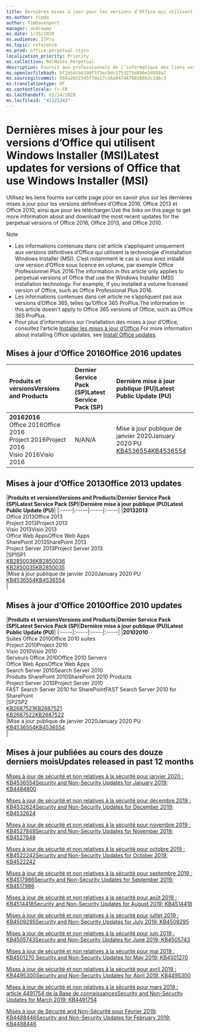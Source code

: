 ```yaml
---
title: Dernières mises à jour pour les versions d’Office qui utilisent Windows Installer (MSI)
ms.author: timda
author: TimDavenport
manager: andrewmo
ms.date: 1/15/2020
ms.audience: ITPro
ms.topic: reference
ms.prod: office-perpetual-itpro
localization_priority: Priority
ms.collection: RelNotes_Perpetual
description: Fournit aux professionnels de l’informatique des liens vers les dernières informations sur les mises à jour pour les versions définitives d’Office 2016, Office 2013 et Office 2010
ms.openlocfilehash: bf2b5dcb6399f5f3ec9dc5753275d490e2d958a7
ms.sourcegitcommit: 950a2b52345f7de17c16a94746760166b2c2d6c3
ms.translationtype: HT
ms.contentlocale: fr-FR
ms.lasthandoff: 01/14/2020
ms.locfileid: "41122243"
---
```

# <a name="latest-updates-for-versions-of-office-that-use-windows-installer-msi"></a><span data-ttu-id="3f67b-103">Dernières mises à jour pour les versions d’Office qui utilisent Windows Installer (MSI)</span><span class="sxs-lookup"><span data-stu-id="3f67b-103">Latest updates for versions of Office that use Windows Installer (MSI)</span></span>

<span data-ttu-id="3f67b-104">Utilisez les liens fournis sur cette page pour en savoir plus sur les dernières mises à jour pour les versions définitives d’Office 2016, Office 2013 et Office 2010, ainsi que pour les télécharger.</span><span class="sxs-lookup"><span data-stu-id="3f67b-104">Use the links on this page to get more information about and download the most recent updates for the perpetual versions of Office 2016, Office 2013, and Office 2010.</span></span>
  
 
> [!NOTE]
> - <span data-ttu-id="3f67b-p101">Les informations contenues dans cet article s’appliquent uniquement aux versions définitives d’Office qui utilisent la technologie d’installation Windows Installer (MSI). C’est notamment le cas si vous avez installé une version d’Office sous licence en volume, par exemple Office Professionnel Plus 2016.</span><span class="sxs-lookup"><span data-stu-id="3f67b-p101">The information in this article only applies to perpetual versions of Office that use the Windows Installer (MSI) installation technology. For example, if you installed a volume licensed version of Office, such as Office Professional Plus 2016.</span></span>
> - <span data-ttu-id="3f67b-107">Les informations contenues dans cet article ne s’appliquent pas aux versions d’Office 365, telles qu’Office 365 ProPlus.</span><span class="sxs-lookup"><span data-stu-id="3f67b-107">The information in this article doesn't apply to Office 365 versions of Office, such as Office 365 ProPlus.</span></span>
> - <span data-ttu-id="3f67b-108">Pour plus d’informations sur l’installation des mises à jour d’Office, consultez l’article [Installer les mises à jour d’Office](https://support.office.com/article/2ab296f3-7f03-43a2-8e50-46de917611c5).</span><span class="sxs-lookup"><span data-stu-id="3f67b-108">For more information about installing Office updates, see [Install Office updates](https://support.office.com/article/2ab296f3-7f03-43a2-8e50-46de917611c5).</span></span> 


## <a name="office-2016-updates"></a><span data-ttu-id="3f67b-109">Mises à jour d’Office 2016</span><span class="sxs-lookup"><span data-stu-id="3f67b-109">Office 2016 updates</span></span>

|<span data-ttu-id="3f67b-110">**Produits et versions**</span><span class="sxs-lookup"><span data-stu-id="3f67b-110">**Versions and Products**</span></span>|<span data-ttu-id="3f67b-111">**Dernier Service Pack (SP)**</span><span class="sxs-lookup"><span data-stu-id="3f67b-111">**Latest Service Pack (SP)**</span></span>|<span data-ttu-id="3f67b-112">**Dernière mise à jour publique (PU)**</span><span class="sxs-lookup"><span data-stu-id="3f67b-112">**Latest Public Update (PU)**</span></span>|
|:-----|:-----|:-----|
|<span data-ttu-id="3f67b-113">**2016**</span><span class="sxs-lookup"><span data-stu-id="3f67b-113">**2016**</span></span> <br/> <span data-ttu-id="3f67b-114">Office 2016</span><span class="sxs-lookup"><span data-stu-id="3f67b-114">Office 2016</span></span>  <br/> <span data-ttu-id="3f67b-115">Project 2016</span><span class="sxs-lookup"><span data-stu-id="3f67b-115">Project 2016</span></span>  <br/> <span data-ttu-id="3f67b-116">Visio 2016</span><span class="sxs-lookup"><span data-stu-id="3f67b-116">Visio 2016</span></span>  <br/> |<span data-ttu-id="3f67b-117">N/A</span><span class="sxs-lookup"><span data-stu-id="3f67b-117">N/A</span></span>  <br/> |<span data-ttu-id="3f67b-118">Mise à jour publique de janvier 2020</span><span class="sxs-lookup"><span data-stu-id="3f67b-118">January 2020 PU</span></span>  <br/> [<span data-ttu-id="3f67b-119">KB4536554</span><span class="sxs-lookup"><span data-stu-id="3f67b-119">KB4536554</span></span>](https://support.microsoft.com/help/4536554) <br/> |
   
## <a name="office-2013-updates"></a><span data-ttu-id="3f67b-120">Mises à jour d’Office 2013</span><span class="sxs-lookup"><span data-stu-id="3f67b-120">Office 2013 updates</span></span>

|<span data-ttu-id="3f67b-121">**Produits et versions**</span><span class="sxs-lookup"><span data-stu-id="3f67b-121">**Versions and Products**</span></span>|<span data-ttu-id="3f67b-122">**Dernier Service Pack (SP)**</span><span class="sxs-lookup"><span data-stu-id="3f67b-122">**Latest Service Pack (SP)**</span></span>|<span data-ttu-id="3f67b-123">**Dernière mise à jour publique (PU)**</span><span class="sxs-lookup"><span data-stu-id="3f67b-123">**Latest Public Update (PU)**</span></span>|
|:-----|:-----|:-----|:-----|
|<span data-ttu-id="3f67b-124">**2013**</span><span class="sxs-lookup"><span data-stu-id="3f67b-124">**2013**</span></span> <br/> <span data-ttu-id="3f67b-125">Office 2013</span><span class="sxs-lookup"><span data-stu-id="3f67b-125">Office 2013</span></span>  <br/> <span data-ttu-id="3f67b-126">Project 2013</span><span class="sxs-lookup"><span data-stu-id="3f67b-126">Project 2013</span></span>  <br/> <span data-ttu-id="3f67b-127">Visio 2013</span><span class="sxs-lookup"><span data-stu-id="3f67b-127">Visio 2013</span></span>  <br/> <span data-ttu-id="3f67b-128">Office Web Apps</span><span class="sxs-lookup"><span data-stu-id="3f67b-128">Office Web Apps</span></span>  <br/> <span data-ttu-id="3f67b-129">SharePoint 2013</span><span class="sxs-lookup"><span data-stu-id="3f67b-129">SharePoint 2013</span></span>  <br/> <span data-ttu-id="3f67b-130">Project Server 2013</span><span class="sxs-lookup"><span data-stu-id="3f67b-130">Project Server 2013</span></span>  <br/> |<span data-ttu-id="3f67b-131">SP1</span><span class="sxs-lookup"><span data-stu-id="3f67b-131">SP1</span></span> <br/> [<span data-ttu-id="3f67b-132">KB2850036</span><span class="sxs-lookup"><span data-stu-id="3f67b-132">KB2850036</span></span>](https://support.microsoft.com/kb/2850036) <br/>[<span data-ttu-id="3f67b-133">KB2850035</span><span class="sxs-lookup"><span data-stu-id="3f67b-133">KB2850035</span></span>](https://support.microsoft.com/kb/2850035) <br/> |<span data-ttu-id="3f67b-134">Mise à jour publique de janvier 2020</span><span class="sxs-lookup"><span data-stu-id="3f67b-134">January 2020 PU</span></span>  <br/> [<span data-ttu-id="3f67b-135">KB4536554</span><span class="sxs-lookup"><span data-stu-id="3f67b-135">KB4536554</span></span>](https://support.microsoft.com/help/4536554) <br/> |
   
## <a name="office-2010-updates"></a><span data-ttu-id="3f67b-136">Mises à jour d’Office 2010</span><span class="sxs-lookup"><span data-stu-id="3f67b-136">Office 2010 updates</span></span>

|<span data-ttu-id="3f67b-137">**Produits et versions**</span><span class="sxs-lookup"><span data-stu-id="3f67b-137">**Versions and Products**</span></span>|<span data-ttu-id="3f67b-138">**Dernier Service Pack (SP)**</span><span class="sxs-lookup"><span data-stu-id="3f67b-138">**Latest Service Pack (SP)**</span></span>|<span data-ttu-id="3f67b-139">**Dernière mise à jour publique (PU)**</span><span class="sxs-lookup"><span data-stu-id="3f67b-139">**Latest Public Update (PU)**</span></span>|
|:-----|:-----|:-----|:-----|
|<span data-ttu-id="3f67b-140">**2010**</span><span class="sxs-lookup"><span data-stu-id="3f67b-140">**2010**</span></span> <br/> <span data-ttu-id="3f67b-141">Suites Office 2010</span><span class="sxs-lookup"><span data-stu-id="3f67b-141">Office 2010 suites</span></span>  <br/> <span data-ttu-id="3f67b-142">Project 2010</span><span class="sxs-lookup"><span data-stu-id="3f67b-142">Project 2010</span></span>  <br/> <span data-ttu-id="3f67b-143">Visio 2010</span><span class="sxs-lookup"><span data-stu-id="3f67b-143">Visio 2010</span></span>  <br/> <span data-ttu-id="3f67b-144">Serveurs Office 2010</span><span class="sxs-lookup"><span data-stu-id="3f67b-144">Office 2010 Servers</span></span>  <br/> <span data-ttu-id="3f67b-145">Office Web Apps</span><span class="sxs-lookup"><span data-stu-id="3f67b-145">Office Web Apps</span></span>  <br/> <span data-ttu-id="3f67b-146">Search Server 2010</span><span class="sxs-lookup"><span data-stu-id="3f67b-146">Search Server 2010</span></span>  <br/> <span data-ttu-id="3f67b-147">Produits SharePoint 2010</span><span class="sxs-lookup"><span data-stu-id="3f67b-147">SharePoint 2010 Products</span></span>  <br/> <span data-ttu-id="3f67b-148">Project Server 2010</span><span class="sxs-lookup"><span data-stu-id="3f67b-148">Project Server 2010</span></span>  <br/> <span data-ttu-id="3f67b-149">FAST Search Server 2010 for SharePoint</span><span class="sxs-lookup"><span data-stu-id="3f67b-149">FAST Search Server 2010 for SharePoint</span></span>  <br/> |<span data-ttu-id="3f67b-150">SP2</span><span class="sxs-lookup"><span data-stu-id="3f67b-150">SP2</span></span> <br/>[<span data-ttu-id="3f67b-151">KB2687521</span><span class="sxs-lookup"><span data-stu-id="3f67b-151">KB2687521</span></span>](https://support.microsoft.com/kb/2687521) <br/> [<span data-ttu-id="3f67b-152">KB2687522</span><span class="sxs-lookup"><span data-stu-id="3f67b-152">KB2687522</span></span>](https://support.microsoft.com/kb/2687522) <br/> |<span data-ttu-id="3f67b-153">Mise à jour publique de janvier 2020</span><span class="sxs-lookup"><span data-stu-id="3f67b-153">January 2020 PU</span></span>  <br/> [<span data-ttu-id="3f67b-154">KB4536554</span><span class="sxs-lookup"><span data-stu-id="3f67b-154">KB4536554</span></span>](https://support.microsoft.com/help/4536554) <br/>|
   

   
## <a name="updates-released-in-past-12-months"></a><span data-ttu-id="3f67b-155">Mises à jour publiées au cours des douze derniers mois</span><span class="sxs-lookup"><span data-stu-id="3f67b-155">Updates released in past 12 months</span></span>

[<span data-ttu-id="3f67b-156">Mises à jour de sécurité et non relatives à la sécurité pour janvier 2020 : KB4536554</span><span class="sxs-lookup"><span data-stu-id="3f67b-156">Security and Non-Security Updates for January 2019: KB4484800</span></span>](https://support.microsoft.com/help/4536554)

[<span data-ttu-id="3f67b-157">Mises à jour de sécurité et non relatives à la sécurité pour décembre 2019 : KB4532624</span><span class="sxs-lookup"><span data-stu-id="3f67b-157">Security and Non-Security Updates for December 2019: KB4532624</span></span>](https://support.microsoft.com/help/4532624)

[<span data-ttu-id="3f67b-158">Mises à jour de sécurité et non relatives à la sécurité pour novembre 2019 : KB4527848</span><span class="sxs-lookup"><span data-stu-id="3f67b-158">Security and Non-Security Updates for November 2019: KB4527848</span></span>](https://support.microsoft.com/help/4527848)

[<span data-ttu-id="3f67b-159">Mises à jour de sécurité et non relatives à la sécurité pour octobre 2019 : KB4522242</span><span class="sxs-lookup"><span data-stu-id="3f67b-159">Security and Non-Security Updates for October 2019: KB4522242</span></span>](https://support.microsoft.com/help/4522242)

[<span data-ttu-id="3f67b-160">Mises à jour de sécurité et non relatives à la sécurité pour septembre 2019 : KB4517986</span><span class="sxs-lookup"><span data-stu-id="3f67b-160">Security and Non-Security Updates for September 2019: KB4517986</span></span>](https://support.microsoft.com/help/4517986 )

[<span data-ttu-id="3f67b-161">Mises à jour de sécurité et non relatives à la sécurité pour août 2019 : KB4514418</span><span class="sxs-lookup"><span data-stu-id="3f67b-161">Security and Non-Security Updates for August 2019: KB4514418</span></span>](https://support.microsoft.com/help/4514418)

[<span data-ttu-id="3f67b-162">Mises à jour de sécurité et non relatives à la sécurité pour juillet 2019 : KB4509295</span><span class="sxs-lookup"><span data-stu-id="3f67b-162">Security and Non-Security Updates for July 2019: KB4509295</span></span>](https://support.microsoft.com/help/4509295)

[<span data-ttu-id="3f67b-163">Mises à jour de sécurité et non relatives à la sécurité pour juin 2019 : KB4505743</span><span class="sxs-lookup"><span data-stu-id="3f67b-163">Security and Non-Security Updates for June 2019: KB4505743</span></span>](https://support.microsoft.com/help/4505743)

[<span data-ttu-id="3f67b-164">Mises à jour de sécurité et non relatives à la sécurité pour mai 2019 : KB4501270 </span><span class="sxs-lookup"><span data-stu-id="3f67b-164">Security and Non-Security Updates for May 2019: KB4501270 </span></span>](https://support.microsoft.com/help/4501270)

[<span data-ttu-id="3f67b-165">Mises à jour de sécurité et non relatives à la sécurité pour avril 2019 : KB4495300</span><span class="sxs-lookup"><span data-stu-id="3f67b-165">Security and Non-Security Updates for April 2019: KB4495300</span></span>](https://support.microsoft.com/help/4495300)

[<span data-ttu-id="3f67b-166">Mises à jour de sécurité et non relatives à la sécurité pour mars 2019 : article 4491754 de la Base de connaissances</span><span class="sxs-lookup"><span data-stu-id="3f67b-166">Security and Non-Security Updates for March 2019: KB4491754</span></span>](https://support.microsoft.com/help/4491754) 

[<span data-ttu-id="3f67b-167">Mises à jour de Sécurité and Non-Sécurité pour Février 2019: KB4488446</span><span class="sxs-lookup"><span data-stu-id="3f67b-167">Security and Non-Security Updates for February 2019: KB4488446</span></span>](https://support.microsoft.com/help/4488446)








 

   

   

  


  
 
  
 
  

  
   
  
